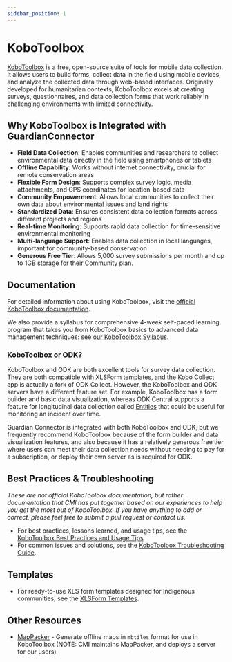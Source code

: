 ```yaml
---
sidebar_position: 1
---
```


# KoboToolbox

[KoboToolbox](https://www.kobotoolbox.org/) is a free, open-source suite of tools for mobile data collection. It allows users to build forms, collect data in the field using mobile devices, and analyze the collected data through web-based interfaces. Originally developed for humanitarian contexts, KoboToolbox excels at creating surveys, questionnaires, and data collection forms that work reliably in challenging environments with limited connectivity.

## Why KoboToolbox is Integrated with GuardianConnector

- **Field Data Collection**: Enables communities and researchers to collect environmental data directly in the field using smartphones or tablets
- **Offline Capability**: Works without internet connectivity, crucial for remote conservation areas
- **Flexible Form Design**: Supports complex survey logic, media attachments, and GPS coordinates for location-based data
- **Community Empowerment**: Allows local communities to collect their own data about environmental issues and land rights
- **Standardized Data**: Ensures consistent data collection formats across different projects and regions
- **Real-time Monitoring**: Supports rapid data collection for time-sensitive environmental monitoring
- **Multi-language Support**: Enables data collection in local languages, important for community-based conservation
- **Generous Free Tier**: Allows 5,000 survey submissions per month and up to 1GB storage for their Community plan.

## Documentation

For detailed information about using KoboToolbox, visit the [official KoboToolbox documentation](https://support.kobotoolbox.org/).

We also provide a syllabus for comprehensive 4-week self-paced learning program that takes you from KoboToolbox basics to advanced data management techniques: see [our KoboToolbox Syllabus](/tutorials/syllabus-data-management-with-kobotoolbox/).

### KoboToolbox or ODK?

KoboToolbox and ODK are both excellent tools for survey data collection. They are both compatible with XLSForm templates, and the Kobo Collect app is actually a fork of ODK Collect. However, the KoboToolbox and ODK servers have a different feature set. For example, KoboToolbox has a form builder and basic data visualization, whereas ODK Central supports a feature for longitudinal data collection called [Entities](https://docs.getodk.org/entities-intro/) that could be useful for monitoring an incident over time.

Guardian Connector is integrated with both KoboToolbox and ODK, but we frequently recommend KoboToolbox because of the form builder and data visualization features, and also because it has a relatively generous free tier where users can meet their data collection needs without needing to pay for a subscription, or deploy their own server as is required for ODK.

## Best Practices & Troubleshooting

_These are not official KoboToolbox documentation, but rather documentation that CMI has put together based on our experiences to help you get the most out of KoboToolbox. If you have anything to add or correct, please feel free to submit a pull request or contact us._

* For best practices, lessons learned, and usage tips, see the [KoboToolbox Best Practices and Usage Tips](./best-practices.md).
* For common issues and solutions, see the [KoboToolbox Troubleshooting Guide](./troubleshooting.md).


## Templates

* For ready-to-use XLS form templates designed for Indigenous communities, see the [XLSForm Templates](./templates.md).

## Other Resources

- [MapPacker](https://github.com/conservationmetrics/mappacker) - Generate offline maps in `mbtiles` format for use in KoboToolbox (NOTE: CMI maintains MapPacker, and deploys a server for our users)